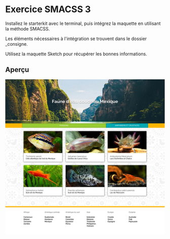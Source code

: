 # Exercice SMACSS 3

Installez le starterkit avec le terminal, puis intégrez la maquette en utilisant la méthode SMACSS.

Les éléments nécessaires à l'intégration se trouvent dans le dossier \_consigne.

Utilisez la maquette Sketch pour récupérer les bonnes informations.

## Aperçu

![](_consigne/maquette@1x.jpg)

